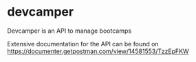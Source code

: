 # devcamper
Devcamper is an API to manage bootcamps 

Extensive documentation for the API can be found on https://documenter.getpostman.com/view/14581553/TzzEpFKW
